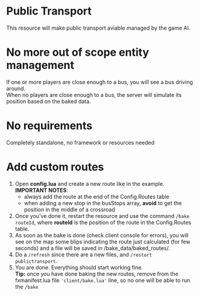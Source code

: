 # Public Transport
This resource will make public transport aviable managed by the game AI.

# No more out of scope entity management
If one or more players are close enough to a bus, you will see a bus driving around.<br>
When no players are close enough to a bus, the server will simulate its position based on the baked data.

# No requirements
Completely standalone, no framework or resources needed

# Add custom routes
1. Open **config.lua** and create a new route like in the example.<br>
    **IMPORTANT NOTES**: 
    * always add the route at the end of the Config.Routes table
    * when adding a new stop in the busStops array, **avoid** to get the position in the middle of a crossroad
2. Once you've done it, restart the resource and use the command ```/bake routeId```, where **routeId** is the position of the route in the Config.Routes table.
3. As soon as the bake is done (check client console for errors), you will see on the map some blips indicating the route just calculated (for few seconds) and a file will be saved in /bake_data/baked_routes/.
4. Do a ```/refresh``` since there are a new files, and ```/restart publictransport```.
5. You are done. Everything should start working fine.<br>
**Tip:** once you have done baking the new routes, remove from the fxmanifest.lua file ```'client/bake.lua'``` line, so no one will be able to run the ```/bake```
